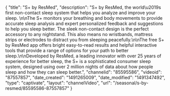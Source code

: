 {
    "title": "S+ by ResMed",
    "description": "S+ by ResMed, the world\u2019s first non-contact sleep system that helps you analyze and improve your sleep. \n\nThe S+ monitors your breathing and body movements to provide accurate sleep analysis and expert personalized feedback and suggestions to help you sleep better. The sleek non-contact design is the perfect accessory to any nightstand. This also means no wristbands, mattress strips or electrodes to distract you from sleeping peacefully.\n\nThe free S+ by ResMed app offers bright easy-to-read results and helpful interactive tools that provide a range of options for your path to better sleep.\n\nDeveloped by ResMed, a leading innovator with over 25 years of experience for better sleep, the S+ is a sophisticated consumer sleep system, designed using over 2 million nights of data about how people sleep and how they can sleep better.",
    "channelid": "85595586",
    "videoid": "87557857",
    "date_created": "1491265009",
    "date_modified": "1491347492",
    "type": "captivate",
    "layout": "channelVideo",
    "url": "\/seasonal\/s-by-resmed\/85595586-87557857"
}